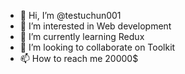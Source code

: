 - 👋 Hi, I’m @testuchun001
- 👀 I’m interested in Web development
- 🌱 I’m currently learning Redux
- 💞️ I’m looking to collaborate on Toolkit
- 📫 How to reach me 20000$

<!---
testuchun001/testuchun001 is a ✨ special ✨ repository because its `README.md` (this file) appears on your GitHub profile.
You can click the Preview link to take a look at your changes.
--->
